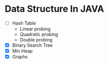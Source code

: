 # Data Structure In JAVA


- [ ] Hash Table
    * Linear probing
    * Quadratic probing 
    * Double probing 
- [x] Binary Search Tree
- [x] Min Heap
- [x] Graphs